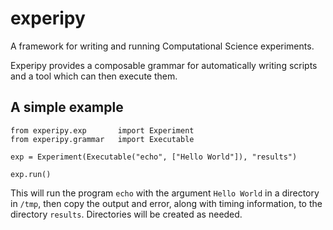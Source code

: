 # experipy
A framework for writing and running Computational Science experiments.

Experipy provides a composable grammar for automatically writing scripts and a tool which can then execute them.

## A simple example

    from experipy.exp       import Experiment
    from experipy.grammar   import Executable

    exp = Experiment(Executable("echo", ["Hello World"]), "results")

    exp.run()

This will run the program `echo` with the argument `Hello World` in a directory in `/tmp`, then copy the output and error, along with timing information, to the directory `results`. Directories will be created as needed.
